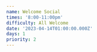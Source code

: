 ```yaml
---
name: Welcome Social
times: '8:00-11:00pm'
difficulty: All Welcome
date: '2023-04-14T01:00:00.000Z'
days: 1
priority: 2
---
```







